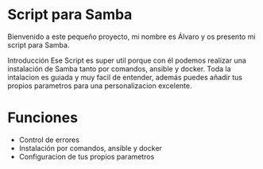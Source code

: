 # Script para Samba
Bienvenido a este pequeño proyecto, mi nombre es Álvaro y os presento mi script para Samba.

Introducción
Ese Script es super util porque con él podemos realizar una instalación de Samba tanto por comandos, ansible y docker. Toda la intalacion es guiada y muy facil de entender, además puedes añadir tus propios parametros para una personalizacion excelente.

# Funciones
- Control de errores
- Instalación por comandos, ansible y docker
- Configuracion de tus propios parametros
